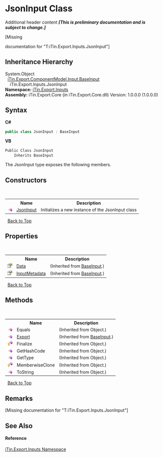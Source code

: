 # JsonInput Class
Additional header content _**\[This is preliminary documentation and is subject to change.\]**_

\[Missing <summary> documentation for "T:iTin.Export.Inputs.JsonInput"\]


## Inheritance Hierarchy
System.Object<br />&nbsp;&nbsp;<a href="44e555c3-74d2-568c-ea52-6807eeb2c931">iTin.Export.ComponentModel.Input.BaseInput</a><br />&nbsp;&nbsp;&nbsp;&nbsp;iTin.Export.Inputs.JsonInput<br />
**Namespace:**&nbsp;<a href="c36d3103-5606-5c0e-da92-1e44dc961692">iTin.Export.Inputs</a><br />**Assembly:**&nbsp;iTin.Export.Core (in iTin.Export.Core.dll) Version: 1.0.0.0 (1.0.0.0)

## Syntax

**C#**<br />
``` C#
public class JsonInput : BaseInput
```

**VB**<br />
``` VB
Public Class JsonInput
	Inherits BaseInput
```

The JsonInput type exposes the following members.


## Constructors
&nbsp;<table><tr><th></th><th>Name</th><th>Description</th></tr><tr><td>![Public method](media/pubmethod.gif "Public method")</td><td><a href="89a11d86-cc4b-9db2-06e1-023ac545ecdf">JsonInput</a></td><td>
Initializes a new instance of the JsonInput class</td></tr></table>&nbsp;
<a href="#jsoninput-class">Back to Top</a>

## Properties
&nbsp;<table><tr><th></th><th>Name</th><th>Description</th></tr><tr><td>![Public property](media/pubproperty.gif "Public property")</td><td><a href="181e8b48-cdb5-e859-7137-e74fa8e25fdf">Data</a></td><td> (Inherited from <a href="44e555c3-74d2-568c-ea52-6807eeb2c931">BaseInput</a>.)</td></tr><tr><td>![Public property](media/pubproperty.gif "Public property")</td><td><a href="f99174e2-579d-4363-766f-4a87f31e1dfe">InputMetadata</a></td><td> (Inherited from <a href="44e555c3-74d2-568c-ea52-6807eeb2c931">BaseInput</a>.)</td></tr></table>&nbsp;
<a href="#jsoninput-class">Back to Top</a>

## Methods
&nbsp;<table><tr><th></th><th>Name</th><th>Description</th></tr><tr><td>![Public method](media/pubmethod.gif "Public method")</td><td>Equals</td><td> (Inherited from Object.)</td></tr><tr><td>![Public method](media/pubmethod.gif "Public method")</td><td><a href="874bc110-b18f-64e8-e07b-62c2f9553172">Export</a></td><td> (Inherited from <a href="44e555c3-74d2-568c-ea52-6807eeb2c931">BaseInput</a>.)</td></tr><tr><td>![Protected method](media/protmethod.gif "Protected method")</td><td>Finalize</td><td> (Inherited from Object.)</td></tr><tr><td>![Public method](media/pubmethod.gif "Public method")</td><td>GetHashCode</td><td> (Inherited from Object.)</td></tr><tr><td>![Public method](media/pubmethod.gif "Public method")</td><td>GetType</td><td> (Inherited from Object.)</td></tr><tr><td>![Protected method](media/protmethod.gif "Protected method")</td><td>MemberwiseClone</td><td> (Inherited from Object.)</td></tr><tr><td>![Public method](media/pubmethod.gif "Public method")</td><td>ToString</td><td> (Inherited from Object.)</td></tr></table>&nbsp;
<a href="#jsoninput-class">Back to Top</a>

## Remarks
\[Missing <remarks> documentation for "T:iTin.Export.Inputs.JsonInput"\]

## See Also


#### Reference
<a href="c36d3103-5606-5c0e-da92-1e44dc961692">iTin.Export.Inputs Namespace</a><br />